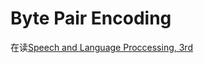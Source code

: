 # Byte Pair Encoding
在读[Speech and Language Proccessing, 3rd](https://web.stanford.edu/~jurafsky/slp3/)
